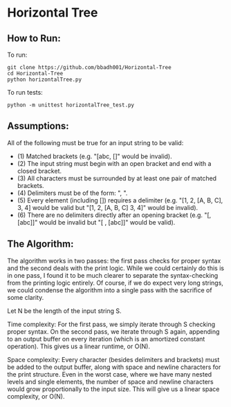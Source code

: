 # Horizontal Tree

## How to Run:

To run:
```
git clone https://github.com/bbadh001/Horizontal-Tree
cd Horizontal-Tree
python horizontalTree.py
```

To run tests:
```
python -m unittest horizontalTree_test.py
```

## Assumptions:

All of the following must be true for an input string to be valid:
- (1) Matched brackets (e.g. "[abc, []" would be invalid).
- (2) The input string must begin with an open bracket and end with a closed bracket.
- (3) All characters must be surrounded by at least one pair of matched brackets.
- (4) Delimiters must be of the form: ", ".
- (5) Every element (including []) requires a delimiter (e.g. "[1, 2, [A, B, C], 3, 4] would be valid but "[1, 2, [A, B, C] 3, 4]" would be invalid).
- (6) There are no delimiters directly after an opening bracket (e.g. "[, [abc]]" would be invalid but "[ , [abc]]" would be valid).

## The Algorithm: 

The algorithm works in two passes: the first pass checks for proper syntax and the second deals with the print logic. While we could certainly do this is in one pass, I found it to be much clearer to separate the syntax-checking from the printing logic entirely. Of course, if we do expect very long strings, we could condense the algorithm into a single pass with the sacrifice of some clarity. 

Let N be the length of the input string S.

Time complexity: For the first pass, we simply iterate through S checking proper syntax. On the second pass, we iterate through S again, appending to an output buffer on every iteration (which is an amortized constant operation). This gives us a linear runtime, or O(N).

Space complexity: Every character (besides delimiters and brackets) must be added to the output buffer, along with space and newline characters for the print structure. Even in the worst case, where we have many nested levels and single elements, the number of space and newline characters would grow proportionally to the input size. This will give us a linear space complexity, or O(N).
